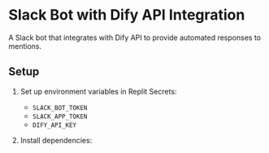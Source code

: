 # Slack Bot with Dify API Integration

A Slack bot that integrates with Dify API to provide automated responses to mentions.

## Setup

1. Set up environment variables in Replit Secrets:
   - `SLACK_BOT_TOKEN`
   - `SLACK_APP_TOKEN`
   - `DIFY_API_KEY`

2. Install dependencies:
   